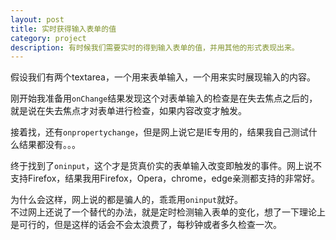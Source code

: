 ```yaml
---
layout: post
title: 实时获得输入表单的值
category: project
description: 有时候我们需要实时的得到输入表单的值，并用其他的形式表现出来。
---
```


假设我们有两个textarea，一个用来表单输入，一个用来实时展现输入的内容。     

刚开始我准备用`onChange`结果发现这个对表单输入的检查是在失去焦点之后的，就是说在失去焦点才对表单进行检查，如果内容改变才触发。                  

接着找，还有`onpropertychange`，但是网上说它是IE专用的，结果我自己测试什么结果都没有。。。  

终于找到了`oninput`，这个才是货真价实的表单输入改变即触发的事件。网上说不支持Firefox，结果我用Firefox，Opera，chrome，edge亲测都支持的非常好。

为什么会这样，网上说的都是骗人的，乖乖用`oninput`就好。       
不过网上还说了一个替代的办法，就是定时检测输入表单的变化，想了一下理论上是可行的，但是这样的话会不会太浪费了，每秒钟或者多久检查一次。         


